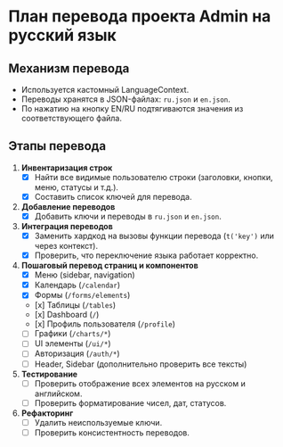 # План перевода проекта Admin на русский язык

## Механизм перевода
- Используется кастомный LanguageContext.
- Переводы хранятся в JSON-файлах: `ru.json` и `en.json`.
- По нажатию на кнопку EN/RU подтягиваются значения из соответствующего файла.

## Этапы перевода

1. **Инвентаризация строк**
   - [x] Найти все видимые пользователю строки (заголовки, кнопки, меню, статусы и т.д.).
   - [x] Составить список ключей для перевода.

2. **Добавление переводов**
   - [x] Добавить ключи и переводы в `ru.json` и `en.json`.

3. **Интеграция переводов**
   - [x] Заменить хардкод на вызовы функции перевода (`t('key')` или через контекст).
   - [x] Проверить, что переключение языка работает корректно.

4. **Пошаговый перевод страниц и компонентов**
   - [x] Меню (sidebar, navigation)
   - [x] Календарь (`/calendar`)
   - [x] Формы (`/forms/elements`)
   - [х] Таблицы (`/tables`)
   - [х] Dashboard (`/`)
   - [х] Профиль пользователя (`/profile`)
   - [ ] Графики (`/charts/*`)
   - [ ] UI элементы (`/ui/*`)
   - [ ] Авторизация (`/auth/*`)
   - [ ] Header, Sidebar (дополнительно проверить все тексты)

5. **Тестирование**
   - [ ] Проверить отображение всех элементов на русском и английском.
   - [ ] Проверить форматирование чисел, дат, статусов.

6. **Рефакторинг**
   - [ ] Удалить неиспользуемые ключи.
   - [ ] Проверить консистентность переводов. 